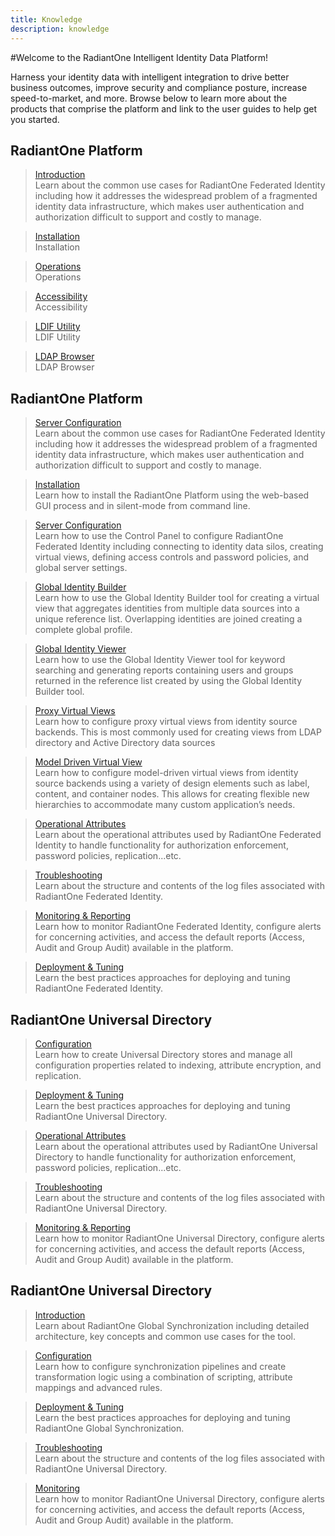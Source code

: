 ```yaml
---
title: Knowledge
description: knowledge
---
```


#Welcome to the RadiantOne Intelligent Identity Data Platform!

Harness your identity data with intelligent integration to drive better business outcomes, improve security and compliance posture, increase speed-to-market, and more. Browse below to learn more about the products that comprise the platform and link to the user guides to help get you started.

## RadiantOne Platform

<section>
  
  > [Introduction](/architect-guide/preface)  
  > Learn about the common use cases for RadiantOne Federated Identity including how it addresses the widespread problem of a fragmented identity data infrastructure, which makes user authentication and authorization difficult to support and costly to manage. 
  
  > [Installation](/installation-guide/01-prerequisites)  
  > Installation
  
  > [Operations](/operations-guide/01-overview)  
  > Operations
  
  > [Accessibility](/wca-compliance-guide/01-overview)  
  > Accessibility
  
  > [LDIF Utility](/ldif-utility-guide/01-overview)  
  > LDIF Utility
  
  > [LDAP Browser](/ldap-browser/LDAPBrowser)  
  > LDAP Browser
  
</section>

## RadiantOne Platform

<section>
  
  > [Server Configuration](/sys-admin-guide/introduction)  
  > Learn about the common use cases for RadiantOne Federated Identity including how it addresses the widespread problem of a fragmented identity data infrastructure, which makes user authentication and authorization difficult to support and costly to manage. 
  
  > [Installation](/installation-guide/01-prerequisites)  
  > Learn how to install the RadiantOne Platform using the web-based GUI process and in silent-mode from command line. 
  
  > [Server Configuration](/sys-admin-guide/introduction)  
  > Learn how to use the Control Panel to configure RadiantOne Federated Identity including connecting to identity data silos, creating virtual views, defining access controls and password policies, and global server settings.

  > [Global Identity Builder](/global-identity-builder-guide/introduction)  
  > Learn how to use the Global Identity Builder tool for creating a virtual view that aggregates identities from multiple data sources into a unique reference list. Overlapping identities are joined creating a complete global profile.
  
  > [Global Identity Viewer](/global-identity-viewer-guide/01-introduction)  
  > Learn how to use the Global Identity Viewer tool for keyword searching and generating reports containing users and groups returned in the reference list created by using the Global Identity Builder tool.
  
  > [Proxy Virtual Views](/namespace-configuration-guide/01-introduction)  
  > Learn how to configure proxy virtual views from identity source backends. This is most commonly used for creating views from LDAP directory and Active Directory data sources
  
  > [Model Driven Virtual View](/context-builder-guide/introduction)  
  > Learn how to configure model-driven virtual views from identity source backends using a variety of design elements such as label, content, and container nodes. This allows for creating flexible new hierarchies to accommodate many custom application’s needs.
  
  > [Operational Attributes](/operational-attributes-guide/01-overview)  
  > Learn about the operational attributes used by RadiantOne Federated Identity to handle functionality for authorization enforcement, password policies, replication...etc.
  
  > [Troubleshooting](/logging-and-troubleshooting-guide/01-overview)  
  > Learn about the structure and contents of the log files associated with RadiantOne Federated Identity.
  
  > [Monitoring & Reporting](/monitoring-and-reporting-guide/01-monitoring)  
  > Learn how to monitor RadiantOne Federated Identity, configure alerts for concerning activities, and access the default reports (Access, Audit and Group Audit) available in the platform. 
  
  > [Deployment & Tuning](/deployment-and-tuning-guide/00-preface)  
  > Learn the best practices approaches for deploying and tuning RadiantOne Federated Identity.
    
</section>

 
## RadiantOne Universal Directory

<section>
  
  > [Configuration](/namespace-configuration-guide/05-radiantone-universal-directory)  
  > Learn how to create Universal Directory stores and manage all configuration properties related to indexing, attribute encryption, and replication.

  > [Deployment & Tuning](/deployment-and-tuning-guide/00-preface)  
  > Learn the best practices approaches for deploying and tuning RadiantOne Universal Directory.
  
  > [Operational Attributes](/operational-attributes-guide/01-overview)  
  > Learn about the operational attributes used by RadiantOne Universal Directory to handle functionality for authorization enforcement, password policies, replication...etc.
  
  > [Troubleshooting](/logging-and-troubleshooting-guide/01-overview)  
  > Learn about the structure and contents of the log files associated with RadiantOne Universal Directory.
  
  > [Monitoring & Reporting](/monitoring-and-reporting-guide/01-monitoring)  
  > Learn how to monitor RadiantOne Universal Directory, configure alerts for concerning activities, and access the default reports (Access, Audit and Group Audit) available in the platform.
  
</section>


## RadiantOne Universal Directory

<section>
  
  > [Introduction](/global-sync-guide/introduction)  
  > Learn about RadiantOne Global Synchronization including detailed architecture, key concepts and common use cases for the tool.
 
  > [Configuration](/command-line-configuration-guide/01-introduction)  
  > Learn how to configure synchronization pipelines and create transformation logic using a combination of scripting, attribute mappings and advanced rules.

  > [Deployment & Tuning](/global-sync-guide/deployment)  
  > Learn the best practices approaches for deploying and tuning RadiantOne Global Synchronization.
  
  > [Troubleshooting](/logging-and-troubleshooting-guide/05-global-synchronization)  
  > Learn about the structure and contents of the log files associated with RadiantOne Universal Directory.
  
  > [Monitoring](/monitoring-and-reporting-guide/01-monitoring)  
  > Learn how to monitor RadiantOne Universal Directory, configure alerts for concerning activities, and access the default reports (Access, Audit and Group Audit) available in the platform.
  
</section>
